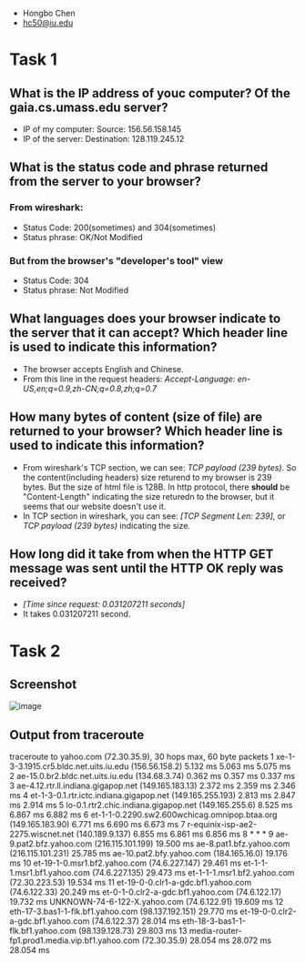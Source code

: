 - Hongbo Chen
- hc50@iu.edu

# Task 1
## What is the IP address of youc computer? Of the gaia.cs.umass.edu server?
- IP of my computer: Source: 156.56.158.145
- IP of the server: Destination: 128.119.245.12

## What is the status code and phrase returned from the server to your browser?
### From wireshark:
- Status Code: 200(sometimes) and 304(sometimes)
- Status phrase: OK/Not Modified
### But from the browser's "developer's tool" view
- Status Code: 304
- Status phrase: Not Modified

## What languages does your browser indicate to the server that it can accept? Which header line is used to indicate this information?
- The browser accepts English and Chinese.
- From this line in the request headers: *Accept-Language: en-US,en;q=0.9,zh-CN;q=0.8,zh;q=0.7*

## How many bytes of content (size of file) are returned to your browser? Which header line is used to indicate this information?
- From wireshark's TCP section, we can see: *TCP payload (239 bytes)*. So the content(including headers) size returend to my browser is 239 bytes. But the size of html file is 128B. In http protocol, there **should** be "Content-Length" indicating the size returedn to the browser, but it seems that our website doesn't use it.
- In TCP section in wireshark, you can see: *[TCP Segment Len: 239]*, or *TCP payload (239 bytes)* indicating the size.

## How long did it take from when the HTTP GET message was sent until the HTTP OK reply was received?
- *[Time since request: 0.031207211 seconds]*
- It takes 0.031207211 second.

# Task 2
## Screenshot
![image](https://github.iu.edu/hc50/Net-Fall19/blob/master/00_wireshark/traceroute_ScrnSht.png)
## Output from traceroute
traceroute to yahoo.com (72.30.35.9), 30 hops max, 60 byte packets
 1  xe-1-3-3.1915.cr5.bldc.net.uits.iu.edu (156.56.158.2)  5.132 ms  5.063 ms  5.075 ms
 2  ae-15.0.br2.bldc.net.uits.iu.edu (134.68.3.74)  0.362 ms  0.357 ms  0.337 ms
 3  ae-4.12.rtr.ll.indiana.gigapop.net (149.165.183.13)  2.372 ms  2.359 ms  2.346 ms
 4  et-1-3-0.1.rtr.ictc.indiana.gigapop.net (149.165.255.193)  2.813 ms  2.847 ms  2.914 ms
 5  lo-0.1.rtr2.chic.indiana.gigapop.net (149.165.255.6)  8.525 ms  6.867 ms  6.882 ms
 6  et-1-1-0.2290.sw2.600wchicag.omnipop.btaa.org (149.165.183.90)  6.771 ms  6.690 ms  6.673 ms
 7  r-equinix-isp-ae2-2275.wiscnet.net (140.189.9.137)  6.855 ms  6.861 ms  6.856 ms
 8  * * *
 9  ae-9.pat2.bfz.yahoo.com (216.115.101.199)  19.500 ms ae-8.pat1.bfz.yahoo.com (216.115.101.231)  25.785 ms ae-10.pat2.bfy.yahoo.com (184.165.16.0)  19.176 ms
10  et-19-1-0.msr1.bf2.yahoo.com (74.6.227.147)  29.461 ms et-1-1-1.msr1.bf1.yahoo.com (74.6.227.135)  29.473 ms et-1-1-1.msr1.bf2.yahoo.com (72.30.223.53)  19.534 ms
11  et-19-0-0.clr1-a-gdc.bf1.yahoo.com (74.6.122.33)  20.249 ms et-0-1-0.clr2-a-gdc.bf1.yahoo.com (74.6.122.17)  19.732 ms UNKNOWN-74-6-122-X.yahoo.com (74.6.122.91)  19.609 ms
12  eth-17-3.bas1-1-flk.bf1.yahoo.com (98.137.192.151)  29.770 ms et-19-0-0.clr2-a-gdc.bf1.yahoo.com (74.6.122.37)  28.014 ms eth-18-3-bas1-1-flk.bf1.yahoo.com (98.139.128.73)  29.803 ms
13  media-router-fp1.prod1.media.vip.bf1.yahoo.com (72.30.35.9)  28.054 ms  28.072 ms  28.054 ms

